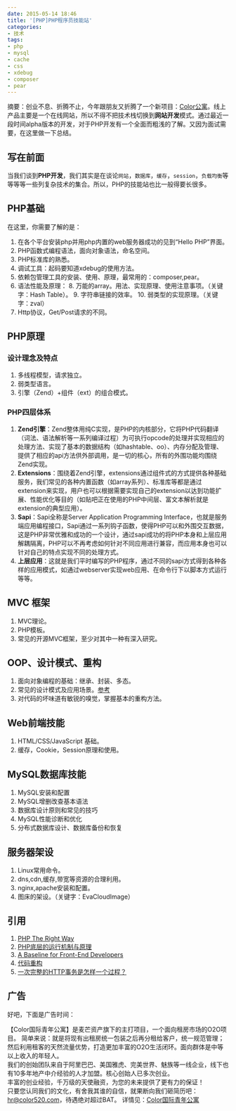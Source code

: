 ```yaml
---
date: 2015-05-14 18:46
title: '[PHP]PHP程序员技能站'
categories: 
- 技术
tags:
- php
- mysql
- cache
- css
- xdebug
- composer
- pear
---
```



摘要：创业不息、折腾不止，今年跟朋友又折腾了一个新项目：[Color公寓](color520.com)。线上产品主要是一个在线网站，所以不得不把技术栈切换到**网站开发**模式。通过最近一段时间alpha版本的开发，对于PHP开发有一个全面而粗浅的了解。又因为面试需要，在这里做一下总结。


<a name="写在前面"></a>
## 写在前面

当我们谈到**PHP开发**，我们其实是在谈论`网站`，`数据库`，`缓存`，`session`，`负载均衡`等等等等一些列复杂技术的集合。所以，PHP的技能站也比一般得要长很多。

<a name="php基础"></a>
## PHP基础

在这里，你需要了解的是：

1. 在各个平台安装php并用php内置的web服务器成功的见到“Hello PHP”界面。
2. PHP函数式编程语法，面向对象语法，命名空间。
4. PHP标准库的熟悉。
5. 调试工具：起码要知道xdebug的使用方法。
6. 依赖包管理工具的安装、使用、原理，最常用的：composer,pear。
7. 语法性能及原理：
    8. 万能的array。用法、实现原理、使用注意事项。（关键字：Hash Table）。
    9. 字符串链接的效率。
    10. 弱类型的实现原理。（关键字：zval）
8. Http协议，Get/Post请求的不同。 

<a name="php原理"></a>
## PHP原理

<a name="设计理念及特点"></a>
### 设计理念及特点

1. 多线程模型，请求独立。
2. 弱类型语言。
3. 引擎（Zend）+组件（ext）的组合模式。

<a name="php四层体系"></a>
### PHP四层体系

1. **Zend引擎**：Zend整体用纯C实现，是PHP的内核部分，它将PHP代码翻译（词法、语法解析等一系列编译过程）为可执行opcode的处理并实现相应的处理方法、实现了基本的数据结构（如hashtable、oo）、内存分配及管理、提供了相应的api方法供外部调用，是一切的核心，所有的外围功能均围绕Zend实现。
2. **Extensions**：围绕着Zend引擎，extensions通过组件式的方式提供各种基础服务，我们常见的各种内置函数（如array系列）、标准库等都是通过extension来实现，用户也可以根据需要实现自己的extension以达到功能扩展、性能优化等目的（如贴吧正在使用的PHP中间层、富文本解析就是extension的典型应用）。
3. **Sapi**：Sapi全称是Server Application Programming Interface，也就是服务端应用编程接口，Sapi通过一系列钩子函数，使得PHP可以和外围交互数据，这是PHP非常优雅和成功的一个设计，通过sapi成功的将PHP本身和上层应用解耦隔离，PHP可以不再考虑如何针对不同应用进行兼容，而应用本身也可以针对自己的特点实现不同的处理方式。
4. **上层应用**：这就是我们平时编写的PHP程序，通过不同的sapi方式得到各种各样的应用模式，如通过webserver实现web应用、在命令行下以脚本方式运行等等。

<a name="mvc-框架"></a>
## MVC 框架

1. MVC理论。
1. PHP模板。
2. 常见的开源MVC框架，至少对其中一种有深入研究。 

<a name="oop、设计模式、重构"></a>
## OOP、设计模式、重构

1. 面向对象编程的基础：继承、封装、多态。
2. 常见的设计模式及应用场景。[参考](http://zh.wikipedia.org/wiki/%E8%AE%BE%E8%AE%A1%E6%A8%A1%E5%BC%8F_(%E8%AE%A1%E7%AE%97%E6%9C%BA))
3. 对代码的坏味道有敏锐的嗅觉，掌握基本的重构方法。


<a name="web前端技能"></a>
## Web前端技能

1. HTML/CSS/JavaScript 基础。
2. 缓存，Cookie，Session原理和使用。


<a name="mysql数据库技能"></a>
## MySQL数据库技能

1. MySQL安装和配置
1. MySQL增删改查基本语法
2. 数据库设计原则和常见的技巧
3. MySQL性能诊断和优化
4. 分布式数据库设计、数据库备份和恢复 

<a name="服务器架设"></a>
## 服务器架设

1. Linux常用命令。
2. dns,cdn,缓存,带宽等资源的合理利用。
3. nginx,apache安装和配置。
4. 图床的架设。（关键字：EvaCloudImage）

<a name="引用"></a>
## 引用

1. [PHP The Right Way](http://laravel-china.github.io/php-the-right-way/)
2. [PHP底层的运行机制与原理](http://nonfu.me/p/232.html)
3. [A Baseline for Front-End Developers](http://rmurphey.com/blog/2012/04/12/a-baseline-for-front-end-developers/)
4. [代码重构](http://zh.wikipedia.org/wiki/%E4%BB%A3%E7%A0%81%E9%87%8D%E6%9E%84)
5. [ 一次完整的HTTP事务是怎样一个过程？](http://linux5588.blog.51cto.com/65280/1351007)

<a name="广告"></a>
## 广告

好吧，下面是广告时间：

【Color国际青年公寓】是麦芒资产旗下的主打项目，一个面向租房市场的O2O项目。  简单来说：就是将现有出租房统一包装之后再分租给客户，统一规范管理；然后利用租客的天然流量优势，打造更加丰富的O2O生活闭环。面向群体是中等以上收入的年轻人。  
我们的创始团队来自于阿里巴巴、美国雅虎、完美世界、魅族等一线企业，线下也有10多年地产中介经验的人才加盟。核心创始人已多次创业。  
丰富的创业经验，千万级的天使融资，为您的未来提供了更有力的保证！  
只要您认同我们的文化，有舍我其谁的自信，就果断向我们砸简历吧：<hr@color520.com>，待遇绝对超过BAT。
详情见：[Color国际青年公寓](http://www.cnblogs.com/jhzhu/p/4377942.html)


